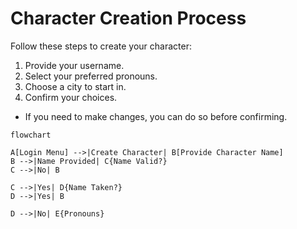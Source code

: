 # Character Creation Process

Follow these steps to create your character:

1. Provide your username.
2. Select your preferred pronouns.
3. Choose a city to start in.
4. Confirm your choices.

- If you need to make changes, you can do so before confirming.

```mermaid
flowchart

A[Login Menu] -->|Create Character| B[Provide Character Name]
B -->|Name Provided| C{Name Valid?}
C -->|No| B

C -->|Yes| D{Name Taken?}
D -->|Yes| B

D -->|No| E{Pronouns}
```
